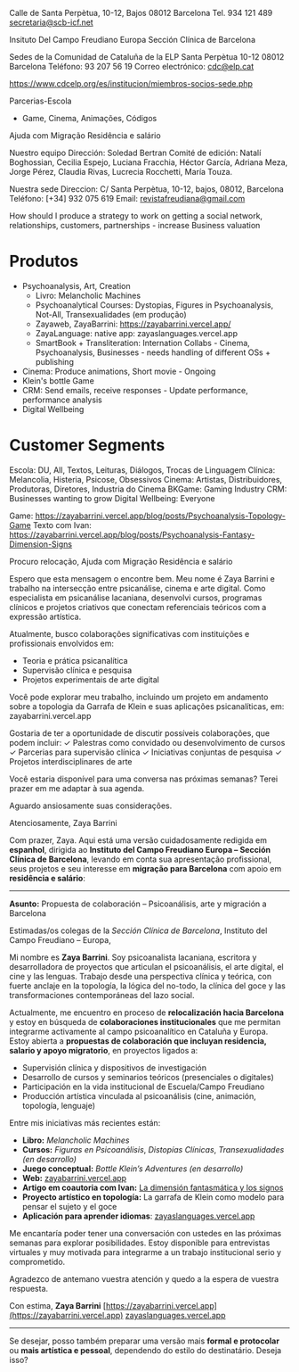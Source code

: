 Calle de Santa Perpètua, 10-12, Bajos
08012 Barcelona
Tel. 934 121 489
secretaria@scb-icf.net


Insituto Del Campo Freudiano Europa
Sección Clínica de Barcelona


Sedes de la Comunidad de Cataluña de la ELP
Santa Perpètua 10-12
08012 Barcelona
Teléfono: 93 207 56 19
Correo electrónico: cdc@elp.cat


https://www.cdcelp.org/es/institucion/miembros-socios-sede.php


Parcerias-Escola
+ Game, Cinema, Animações, Códigos

Ajuda com Migração
Residência e salário


Nuestro equipo
Dirección: Soledad Bertran
Comité de edición: Natalí Boghossian, Cecilia Espejo, Luciana Fracchia, Héctor García, Adriana Meza, Jorge Pérez, Claudia Rivas, Lucrecia Rocchetti, María Touza.

Nuestra sede
 Direccion: C/ Santa Perpètua, 10-12, bajos, 08012, Barcelona
 Teléfono: [+34] 932 075 619
 Email: revistafreudiana@gmail.com



How should I produce a strategy to work on getting a social network, relationships, customers, partnerships - increase Business valuation

# Produtos

- Psychoanalysis, Art, Creation
    - Livro: Melancholic Machines
    - Psychoanalytical Courses: Dystopias, Figures in Psychoanalysis, Not-All, Transexualidades (em produção)
    - Zayaweb, ZayaBarrini: https://zayabarrini.vercel.app/
    - ZayaLanguage: native app: zayaslanguages.vercel.app
    - SmartBook + Transliteration: Internation Collabs - Cinema, Psychoanalysis, Businesses - needs handling of different OSs + publishing
- Cinema: Produce animations, Short movie - Ongoing
- Klein's bottle Game
- CRM: Send emails, receive responses - Update performance, performance analysis
- Digital Wellbeing

# Customer Segments

Escola: DU, All, Textos, Leituras, Diálogos, Trocas de Linguagem 
Clínica: Melancolia, Histeria, Psicose, Obsessivos
Cinema: Artistas, Distribuidores, Produtoras, Diretores, Industria do Cinema
BKGame: Gaming Industry
CRM: Businesses wanting to grow
Digital Wellbeing: Everyone




Game: https://zayabarrini.vercel.app/blog/posts/Psychoanalysis-Topology-Game
Texto com Ivan: https://zayabarrini.vercel.app/blog/posts/Psychoanalysis-Fantasy-Dimension-Signs


Procuro relocação, Ajuda com Migração
Residência e salário

Espero que esta mensagem o encontre bem. Meu nome é Zaya Barrini e trabalho na intersecção entre psicanálise, cinema e arte digital. Como especialista em psicanálise lacaniana, desenvolvi cursos, programas clínicos e projetos criativos que conectam referenciais teóricos com a expressão artística.

Atualmente, busco colaborações significativas com instituições e profissionais envolvidos em:
- Teoria e prática psicanalítica
- Supervisão clínica e pesquisa
- Projetos experimentais de arte digital

Você pode explorar meu trabalho, incluindo um projeto em andamento sobre a topologia da Garrafa de Klein e suas aplicações psicanalíticas, em: zayabarrini.vercel.app

Gostaria de ter a oportunidade de discutir possíveis colaborações, que podem incluir:
✓ Palestras como convidado ou desenvolvimento de cursos
✓ Parcerias para supervisão clínica
✓ Iniciativas conjuntas de pesquisa
✓ Projetos interdisciplinares de arte

Você estaria disponível para uma conversa nas próximas semanas? Terei prazer em me adaptar à sua agenda.

Aguardo ansiosamente suas considerações.

Atenciosamente,
Zaya Barrini


Com prazer, Zaya. Aqui está uma versão cuidadosamente redigida em **espanhol**, dirigida ao **Instituto del Campo Freudiano Europa – Sección Clínica de Barcelona**, levando em conta sua apresentação profissional, seus projetos e seu interesse em **migração para Barcelona** com apoio em **residência e salário**:

---

**Asunto:** Propuesta de colaboración – Psicoanálisis, arte y migración a Barcelona

Estimadas/os colegas de la *Sección Clínica de Barcelona*,
    Instituto del Campo Freudiano – Europa,

Mi nombre es **Zaya Barrini**. Soy psicoanalista lacaniana, escritora y desarrolladora de proyectos que articulan el psicoanálisis, el arte digital, el cine y las lenguas. Trabajo desde una perspectiva clínica y teórica, con fuerte anclaje en la topología, la lógica del no-todo, la clínica del goce y las transformaciones contemporáneas del lazo social.

Actualmente, me encuentro en proceso de **relocalización hacia Barcelona** y estoy en búsqueda de **colaboraciones institucionales** que me permitan integrarme activamente al campo psicoanalítico en Cataluña y Europa.
Estoy abierta a **propuestas de colaboración que incluyan residencia, salario y apoyo migratorio**, en proyectos ligados a:

* Supervisión clínica y dispositivos de investigación
* Desarrollo de cursos y seminarios teóricos (presenciales o digitales)
* Participación en la vida institucional de Escuela/Campo Freudiano
* Producción artística vinculada al psicoanálisis (cine, animación, topología, lenguaje)

Entre mis iniciativas más recientes están:

* **Libro:** *Melancholic Machines*
* **Cursos:** *Figuras en Psicoanálisis*, *Distopías Clínicas*, *Transexualidades (en desarrollo)*
* **Juego conceptual:** *Bottle Klein’s Adventures (en desarrollo)*
* **Web:** [zayabarrini.vercel.app](https://zayabarrini.vercel.app)
* **Artigo em coautoria com Ivan:** [La dimensión fantasmática y los signos](https://zayabarrini.vercel.app/blog/posts/Psychoanalysis-Fantasy-Dimension-Signs)
* **Proyecto artístico en topología:** La garrafa de Klein como modelo para pensar el sujeto y el goce
* **Aplicación para aprender idiomas**: [zayaslanguages.vercel.app](https://zayaslanguages.vercel.app)

Me encantaría poder tener una conversación con ustedes en las próximas semanas para explorar posibilidades. Estoy disponible para entrevistas virtuales y muy motivada para integrarme a un trabajo institucional serio y comprometido.

Agradezco de antemano vuestra atención y quedo a la espera de vuestra respuesta.

Con estima,
**Zaya Barrini**
[https://zayabarrini.vercel.app](https://zayabarrini.vercel.app)
[zayaslanguages.vercel.app](https://zayaslanguages.vercel.app)

---

Se desejar, posso também preparar uma versão mais **formal e protocolar** ou **mais artística e pessoal**, dependendo do estilo do destinatário. Deseja isso?


